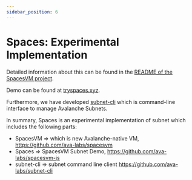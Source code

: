 ```yaml
---
sidebar_position: 6
---
```


# Spaces: Experimental Implementation

Detailed information about this can be found in the [README of the SpacesVM project](https://github.com/ava-labs/spacesvm#spaces-virtual-machine-spacesvm).

Demo can be found at [tryspaces.xyz](https://tryspaces.xyz/).

Furthermore, we have developed [subnet-cli](https://github.com/ava-labs/subnet-cli) which is command-line interface to manage Avalanche Subnets.

In summary, Spaces is an experimental implementation of subnet which includes the following parts:

* SpacesVM => which is new Avalanche-native VM, https://github.com/ava-labs/spacesvm 
* Spaces => SpacesVM Subnet Demo, https://github.com/ava-labs/spacesvm-js 
* subnet-cli => subnet command line client  https://github.com/ava-labs/subnet-cli 

